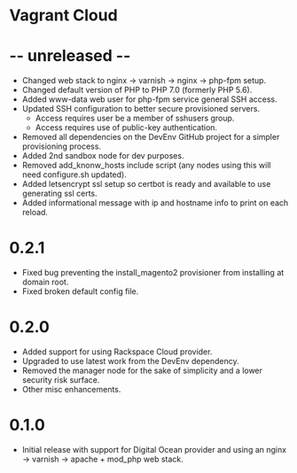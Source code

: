 # Vagrant Cloud

-- unreleased --
==========

* Changed web stack to nginx -> varnish -> nginx -> php-fpm setup.
* Changed default version of PHP to PHP 7.0 (formerly PHP 5.6).
* Added www-data web user for php-fpm service general SSH access.
* Updated SSH configuration to better secure provisioned servers.
    * Access requires user be a member of sshusers group.
    * Access requires use of public-key authentication.
* Removed all dependencies on the DevEnv GitHub project for a simpler provisioning process.
* Added 2nd sandbox node for dev purposes.
* Removed add_knonw_hosts include script (any nodes using this will need configure.sh updated).
* Added letsencrypt ssl setup so certbot is ready and available to use generating ssl certs.
* Added informational message with ip and hostname info to print on each reload.

0.2.1
==========

* Fixed bug preventing the install_magento2 provisioner from installing at domain root.
* Fixed broken default config file.

0.2.0
==========

* Added support for using Rackspace Cloud provider.
* Upgraded to use latest work from the DevEnv dependency.
* Removed the manager node for the sake of simplicity and a lower security risk surface.
* Other misc enhancements.

0.1.0
==========

* Initial release with support for Digital Ocean provider and using an nginx -> varnish -> apache + mod_php web stack.
